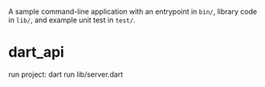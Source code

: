 A sample command-line application with an entrypoint in `bin/`, library code
in `lib/`, and example unit test in `test/`.
# dart_api

run project: dart run lib/server.dart